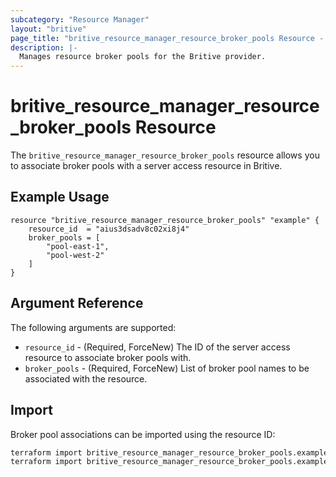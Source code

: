 ```yaml
---
subcategory: "Resource Manager"
layout: "britive"
page_title: "britive_resource_manager_resource_broker_pools Resource - britive"
description: |-
  Manages resource broker pools for the Britive provider.
---
```


# britive_resource_manager_resource_broker_pools Resource

The `britive_resource_manager_resource_broker_pools` resource allows you to associate broker pools with a server access resource in Britive.

## Example Usage

```hcl
resource "britive_resource_manager_resource_broker_pools" "example" {
    resource_id  = "aius3dsadv8c02xi8j4"
    broker_pools = [
        "pool-east-1",
        "pool-west-2"
    ]
}
```

## Argument Reference

The following arguments are supported:

* `resource_id` - (Required, ForceNew) The ID of the server access resource to associate broker pools with.
* `broker_pools` - (Required, ForceNew) List of broker pool names to be associated with the resource.

## Import

Broker pool associations can be imported using the resource ID:

```sh
terraform import britive_resource_manager_resource_broker_pools.example resources/{resource_id}/broker-pools
terraform import britive_resource_manager_resource_broker_pools.example resources/aius3dsadv8c02xi8j4/broker-pools
```